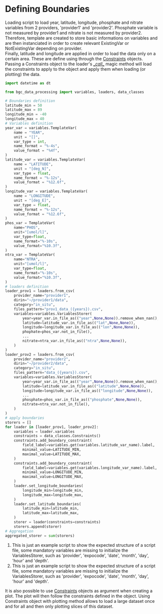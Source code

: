 # Defining Boundaries

Loading script to load year, latitude, longitude, phosphate and nitrate variables from 2 providers, 'provider1' and 'provider2'. Phosphate variable is not measured by provider1 and nitrate is not measured by provider2. <br />
Therefore, template are created to store basic informations on variables and are then instanciated in order to create relevant ExistingVar or NotExistingVar depending on provider. <br />
Finally, latitude and longitude are applied in order to load the data only on a certain area. These are define using through the [Constraints]({{fix_url("../reference/data_classes/#bgc_data_processing.data_classes.Constraints")}}) objects. Passing a Constraints object to the loader's [\__call__]({{fix_url("../reference/loaders/#bgc_data_processing.loaders.CSVLoader.__call__")}}) magic method will load the constraints to apply to the object and apply them when loading (or plotting) the data.

``` py
import datetime as dt

from bgc_data_processing import variables, loaders, data_classes

# Boundaries definition
latitude_min = 50
latitude_max = 89
longitude_min = -40
longitude_max = 40
# Variables definition
year_var = variables.TemplateVar(
    name = "YEAR",
    unit = "[]",
    var_type = int,
    name_format = "%-4s",
    value_format = "%4f",
)
latitude_var = variables.TemplateVar(
    name = "LATITUDE",
    unit = "[deg_N]",
    var_type = float,
    name_format = "%-12s",
    value_format = "%12.6f",
)
longitude_var = variables.TemplateVar(
    name = "LONGITUDE",
    unit = "[deg_E]",
    var_type = float,
    name_format = "%-12s",
    value_format = "%12.6f",
)
phos_var = TemplateVar(
    name="PHOS",
    unit="[umol/l]",
    var_type=float,
    name_format="%-10s",
    value_format="%10.3f",
)
ntra_var = TemplateVar(
    name="NTRA",
    unit="[umol/l]",
    var_type=float,
    name_format="%-10s",
    value_format="%10.3f",
)
# loaders definition
loader_prov1 = loaders.from_csv(
    provider_name="provider1",
    dirin="~/provider1/data",
    category="in_situ",
    files_pattern="prov1_data_({years}).csv",
    variables=variables.VariablesStorer(
        year=year_var.in_file_as(("year",None,None)).remove_when_nan(),
        latitude=latitude_var.in_file_as(("lat",None,None)),
        longitude=longitude_var.in_file_as(("lon",None,None)),
        phophate=phos_var.not_in_file(),
        ...                                                            # (1)!
        nitrate=ntra_var.in_file_as(("ntra",None,None)),
    )
)
loader_prov2 = loaders.from_csv(
    provider_name="provider2",
    dirin="~/provider2/data",
    category="in_situ",
    files_pattern="data_({years}).csv",
    variables=variables.VariablesStorer(
        year=year_var.in_file_as(("year",None,None)).remove_when_nan(),
        latitude=latitude_var.in_file_as(("latitude",None,None)),
        longitude=longitude_var.in_file_as(("longitude",None,None)),
        ...                                                             # (2)!
        phosphate=phos_var.in_file_as(("phosphate",None,None)),
        nitrate=ntra_var.not_in_file(),
    )
)
# apply boundaries
storers = []
for loader in [loader_prov1, loader_prov2]:
    variables = loader.variables
    constraints = data_classes.Constraints()
    constraints.add_boundary_constraint(
        field_label=variables.get(variables.latitude_var_name).label,
        minimal_value=LATITUDE_MIN,
        maximal_value=LATITUDE_MAX,
    )
    constraints.add_boundary_constraint(
        field_label=variables.get(variables.longitude_var_name).label,
        minimal_value=LONGITUDE_MIN,
        maximal_value=LONGITUDE_MAX,
    )
    loader.set_longitude_boundaries(
        longitude_min=longitude_min,
        longitude_max=longitude_max,
    )
    loader.set_latitude_boundaries(
        latitude_min=latitude_min,
        latitude_max=latitude_max,
    )
    storer = loader(constraints=constraints)
    storers.append(storer)
# Aggregation
aggregated_storer = sum(storers)
```

1. This is just an example script to show the expected structure of a script file, some mandatory variables are missing to initialize the VariablesStorer, such as 'provider', 'expocode', 'date', 'month', 'day', 'hour' and 'depth'.
2. This is just an example script to show the expected structure of a script file, some mandatory variables are missing to initialize the VariablesStorer, such as 'provider', 'expocode', 'date', 'month', 'day', 'hour' and 'depth'.

It is also possible to use [Constraints]({{fix_url("../reference/data_classes/#bgc_data_processing.data_classes.Constraints")}}) objects as argument when creating a plot. The plot will then follow the constraints defined in the object. Using Constraints object with plotting method allows to load a large dataset once and for all and then only plotting slices of this dataset.

